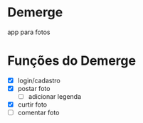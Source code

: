 # Demerge
app para fotos

# Funções do Demerge

- [x] login/cadastro
- [x] postar foto
  - [ ] adicionar legenda
- [x] curtir foto
- [ ] comentar foto